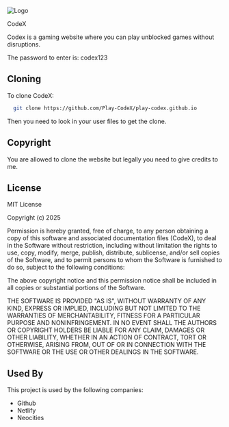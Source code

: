 
![Logo](https://play-codex.github.io/logo.svg)

CodeX

Codex is a gaming website where you can play unblocked games without disruptions.

The password to enter is: codex123

## Cloning

To clone CodeX:

```bash
  git clone https://github.com/Play-CodeX/play-codex.github.io
```
Then you need to look in your user files to get the clone.


## Copyright

You are allowed to clone the website but legally you need to give credits to me.

## License

MIT License

Copyright (c)  2025

Permission is hereby granted, free of charge, to any person obtaining a copy
of this software and associated documentation files (CodeX), to deal
in the Software without restriction, including without limitation the rights
to use, copy, modify, merge, publish, distribute, sublicense, and/or sell
copies of the Software, and to permit persons to whom the Software is
furnished to do so, subject to the following conditions:

The above copyright notice and this permission notice shall be included in all
copies or substantial portions of the Software.

THE SOFTWARE IS PROVIDED "AS IS", WITHOUT WARRANTY OF ANY KIND, EXPRESS OR
IMPLIED, INCLUDING BUT NOT LIMITED TO THE WARRANTIES OF MERCHANTABILITY,
FITNESS FOR A PARTICULAR PURPOSE AND NONINFRINGEMENT. IN NO EVENT SHALL THE
AUTHORS OR COPYRIGHT HOLDERS BE LIABLE FOR ANY CLAIM, DAMAGES OR OTHER
LIABILITY, WHETHER IN AN ACTION OF CONTRACT, TORT OR OTHERWISE, ARISING FROM,
OUT OF OR IN CONNECTION WITH THE SOFTWARE OR THE USE OR OTHER DEALINGS IN THE
SOFTWARE.


## Used By

This project is used by the following companies:

- Github
- Netlify
- Neocities
